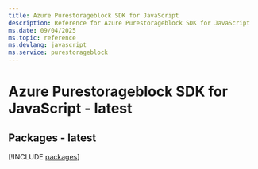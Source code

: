 ```yaml
---
title: Azure Purestorageblock SDK for JavaScript
description: Reference for Azure Purestorageblock SDK for JavaScript
ms.date: 09/04/2025
ms.topic: reference
ms.devlang: javascript
ms.service: purestorageblock
---
```

# Azure Purestorageblock SDK for JavaScript - latest
## Packages - latest
[!INCLUDE [packages](purestorageblock-index.md)]